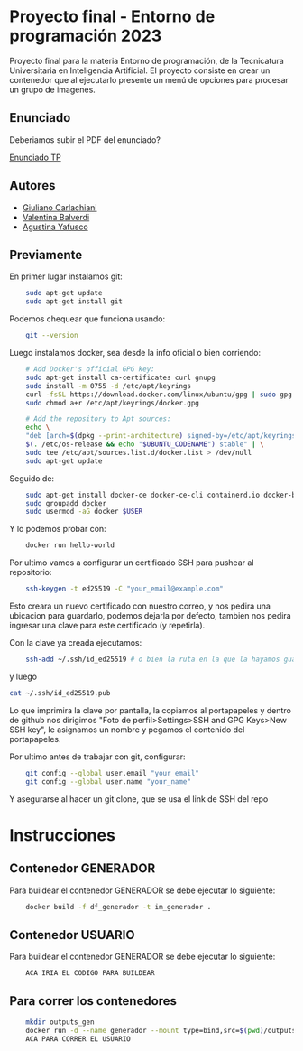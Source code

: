 
# Proyecto final - Entorno de programación 2023

Proyecto final para la materia Entorno de programación, de la Tecnicatura Universitaria en Inteligencia Artificial. El proyecto consiste en crear un contenedor que al ejecutarlo presente un menú de opciones para procesar un grupo de imagenes.

## Enunciado
Deberiamos subir el PDF del enunciado?

[Enunciado TP](https://link)


## Autores

- [Giuliano Carlachiani](https://github.com/giuliano2505/)
- [Valentina Balverdi](https://github.com/ValentinaBalverdi)
- [Agustina Yafusco](https://github.com/AgusG13)

## Previamente
En primer lugar instalamos git:
```bash
    sudo apt-get update
    sudo apt-get install git
```
Podemos chequear que funciona usando:
```bash
    git --version
```
Luego instalamos docker, sea desde la info oficial o bien corriendo:
```bash
    # Add Docker's official GPG key:
    sudo apt-get install ca-certificates curl gnupg
    sudo install -m 0755 -d /etc/apt/keyrings
    curl -fsSL https://download.docker.com/linux/ubuntu/gpg | sudo gpg --dearmor -o /etc/apt/keyrings/docker.gpg
    sudo chmod a+r /etc/apt/keyrings/docker.gpg

    # Add the repository to Apt sources:
    echo \
    "deb [arch=$(dpkg --print-architecture) signed-by=/etc/apt/keyrings/docker.gpg] https://download.docker.com/linux/ubuntu \
    $(. /etc/os-release && echo "$UBUNTU_CODENAME") stable" | \
    sudo tee /etc/apt/sources.list.d/docker.list > /dev/null
    sudo apt-get update
```
Seguido de:
```bash
    sudo apt-get install docker-ce docker-ce-cli containerd.io docker-buildx-plugin docker-compose-plugin
    sudo groupadd docker
    sudo usermod -aG docker $USER
```
Y lo podemos probar con:
```bash
    docker run hello-world
```

Por ultimo vamos a configurar un certificado SSH para pushear al repositorio:
```bash
    ssh-keygen -t ed25519 -C "your_email@example.com"
```
Esto creara un nuevo certificado con nuestro correo, y nos pedira una ubicacion para guardarlo, podemos dejarla por defecto, tambien nos pedira ingresar una clave para este certificado (y repetirla).

Con la clave ya creada ejecutamos:
```bash
    ssh-add ~/.ssh/id_ed25519 # o bien la ruta en la que la hayamos guardado
```
y luego
```bash
cat ~/.ssh/id_ed25519.pub
```
Lo que imprimira la clave por pantalla, la copiamos al portapapeles y dentro de github nos dirigimos "Foto de perfil>Settings>SSH and GPG Keys>New SSH key", le asignamos un nombre y pegamos el contenido del portapapeles.

Por ultimo antes de trabajar con git, configurar:
```bash
    git config --global user.email "your_email"
    git config --global user.name "your_name"
```
Y asegurarse al hacer un git clone, que se usa el link de SSH del repo



# Instrucciones
## Contenedor GENERADOR
Para buildear el contenedor GENERADOR se debe ejecutar lo siguiente:

```bash
    docker build -f df_generador -t im_generador .
```
    
## Contenedor USUARIO
Para buildear el contenedor GENERADOR se debe ejecutar lo siguiente:

```bash
    ACA IRIA EL CODIGO PARA BUILDEAR
```
## Para correr los contenedores


```bash
    mkdir outputs_gen
    docker run -d --name generador --mount type=bind,src=$(pwd)/outputs_gen,dst=/app/outputs im_generador
    ACA PARA CORRER EL USUARIO
```
